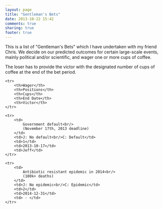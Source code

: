 ```yaml
---
layout: page
title: "Gentleman's Bets"
date: 2013-10-22 15:42
comments: true
sharing: true
footer: true
---
```


This is a list of "Gentleman's Bets" which I have undertaken with my friend
Chris. We decide on our predicted outcomes for certain large-scale events,
mainly political and/or scientific, and wager one or more cups of coffee.

The loser has to provide the victor with the designated number of cups of
coffee at the end of the bet period.

<table class="zebra" style="width: 80%;">

	<tr>
		<th>Wager</th>
		<th>Positions</th>
		<th>Cups</th>
		<th>End Date</th>
		<th>Victor</th>
	</tr>

	<tr>
		<td>
			Government default<br/>
			(November 17th, 2013 deadline)
		</td>
		<td>J: No default<br/>C: Default</td>
		<td>1</td>
		<td>2013-10-17</td>
		<td>Jeff</td>
	</tr>

	<tr>
		<td>
			Antibiotic resistant epidemic in 2014<br/>
			(100k+ deaths)
		</td>
		<td>J: No epidemic<br/>C: Epidemic</td>
		<td>2</td>
		<td>2014-12-31</td>
		<td> - </td>
	</tr>

</table>

